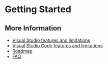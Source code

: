 # Getting Started

## More Information

- [Visual Studio features and limitations](collab-vs.md)
- [Visual Studio Code features and limitations](collab-vscode,md)
- [Roadmap](roadmap.md)
- [FAQ](faq.md)